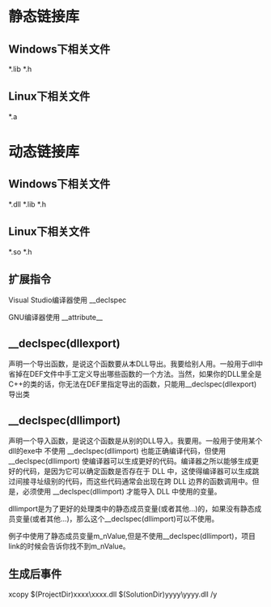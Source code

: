 # 静态链接库
## Windows下相关文件
*.lib *.h
## Linux下相关文件
*.a

# 动态链接库
## Windows下相关文件
*.dll *.lib *.h

## Linux下相关文件
*.so *.h

## 扩展指令

Visual Studio编译器使用  __declspec

GNU编译器使用 \_\_attribute\_\_

## __declspec(dllexport)

声明一个导出函数，是说这个函数要从本DLL导出。我要给别人用。一般用于dll中
省掉在DEF文件中手工定义导出哪些函数的一个方法。当然，如果你的DLL里全是C++的类的话，你无法在DEF里指定导出的函数，只能用__declspec(dllexport)导出类

## __declspec(dllimport)

声明一个导入函数，是说这个函数是从别的DLL导入。我要用。一般用于使用某个dll的exe中
不使用 __declspec(dllimport) 也能正确编译代码，但使用 __declspec(dllimport) 使编译器可以生成更好的代码。编译器之所以能够生成更好的代码，是因为它可以确定函数是否存在于 DLL 中，这使得编译器可以生成跳过间接寻址级别的代码，而这些代码通常会出现在跨 DLL 边界的函数调用中。但是，必须使用 __declspec(dllimport) 才能导入 DLL 中使用的变量。

dllimport是为了更好的处理类中的静态成员变量(或者其他...)的，如果没有静态成员变量(或者其他...)，那么这个__declspec(dllimport)可以不使用。

例子中使用了静态成员变量m_nValue,但是不使用__declspec(dllimport)，项目link的时候会告诉你找不到m_nValue。

## 生成后事件

 xcopy $(ProjectDir)xxxx\xxxx.dll $(SolutionDir)yyyy\yyyy.dll  /y

